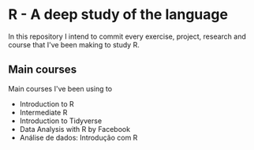 # R - A deep study of the language 

In this repository I intend to commit every exercise, project, research and course that I've been making to study R. 

## Main courses
Main courses I've been using to


- Introduction to R
- Intermediate R
- Introduction to Tidyverse
- Data Analysis with R by Facebook
- Análise de dados: Introdução com R
